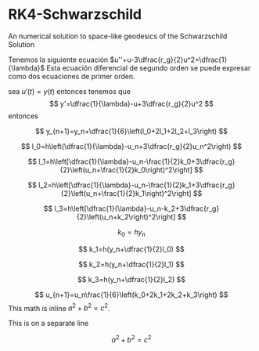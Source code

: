 # RK4-Schwarzschild
An numerical solution to space-like geodesics of the Schwarzschild Solution

Tenemos la siguiente ecuación
$u''+u-3\dfrac{r_g}{2}u^2=\dfrac{1}{\lambda}$
Esta ecuación diferencial de segundo orden se puede expresar como dos ecuaciones de primer orden.

sea $`u'(t)=y(t)`$ entonces tenemos que 
$$
y'=\dfrac{1}{\lambda}-u+3\dfrac{r_g}{2}u^2
$$
 entonces




$$
y_{n+1}=y_n+\dfrac{1}{6}\left(l_0+2l_1+2l_2+l_3\right)
$$

$$
l_0=h\left(\dfrac{1}{\lambda}-u_n+3\dfrac{r_g}{2}u_n^2\right)
$$

$$
l_1=h\left[\dfrac{1}{\lambda}-u_n-\frac{1}{2}k_0+3\dfrac{r_g}{2}\left(u_n+\frac{1}{2}k_0\right)^2\right]
$$

$$
l_2=h\left[\dfrac{1}{\lambda}-u_n-\frac{1}{2}k_1+3\dfrac{r_g}{2}\left(u_n+\frac{1}{2}k_1\right)^2\right]
$$

$$
l_3=h\left[\dfrac{1}{\lambda}-u_n-k_2+3\dfrac{r_g}{2}\left(u_n+k_2\right)^2\right]
$$

$$
k_0=hy_n
$$

$$
k_1=h(y_n+\dfrac{1}{2}l_0)
$$

$$
k_2=h(y_n+\dfrac{1}{2}l_1)
$$

$$
k_3=h(y_n+\dfrac{1}{2}l_2)
$$

$$
u_{n+1}=u_n\frac{1}{6}\left(k_0+2k_1+2k_2+k_3\right)
$$
This math is inline $`a^2+b^2=c^2`$.

This is on a separate line

```math
a^2+b^2=c^2
```
